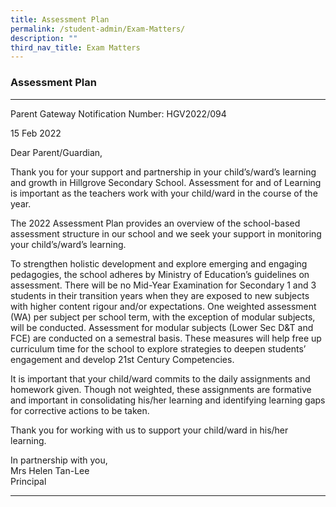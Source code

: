 ```yaml
---
title: Assessment Plan
permalink: /student-admin/Exam-Matters/
description: ""
third_nav_title: Exam Matters
---
```


### **Assessment Plan**
---------------------------------------------------------------------------
Parent Gateway Notification Number: HGV2022/094

15 Feb 2022

Dear Parent/Guardian,

Thank you for your support and partnership in your child’s/ward’s learning and growth in Hillgrove Secondary School. Assessment for and of Learning is important as the teachers work with your child/ward in the course of the year.

The 2022 Assessment Plan provides an overview of the school-based assessment structure in our school and we seek your support in monitoring your child’s/ward’s learning.

To strengthen holistic development and explore emerging and engaging pedagogies, the school adheres by Ministry of Education’s guidelines on assessment. There will be no Mid-Year Examination for Secondary 1 and 3 students in their transition years when they are exposed to new subjects with higher content rigour and/or expectations. One weighted assessment (WA) per subject per school term, with the exception of modular subjects, will be conducted. Assessment for modular subjects (Lower Sec D&T and FCE) are conducted on a semestral basis. These measures will help free up curriculum time for the school to explore strategies to deepen students’ engagement and develop 21st Century Competencies.

It is important that your child/ward commits to the daily assignments and homework given. Though not weighted, these assignments are formative and important in consolidating his/her learning and identifying learning gaps for corrective actions to be taken.

Thank you for working with us to support your child/ward in his/her learning.

In partnership with you,<br>
Mrs Helen Tan-Lee<br>
Principal

---------------------------------------------------------------------------
